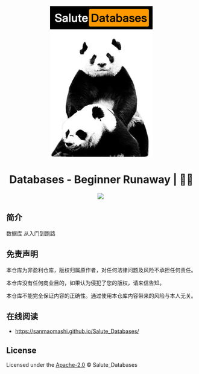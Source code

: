 <div align="center">
  <a href="https://github.com/sanmaomashi/Salute_Databases">
    <img src="https://raw.githubusercontent.com/sanmaomashi/Salute_Databases/main/img/1.jpg" height="400">
  </a>
  <h1>Databases - Beginner Runaway | 🚴‍♂️</h1>
  <img src="https://img.shields.io/github/repo-size/sanmaomashi/Salute_Databases.svg?label=Repo%20size&style=flat-square" height="20">
  <img src="https://img.shields.io/badge/License-Apache%202.0-purple" data-origin="https://img.shields.io/badge/License-Apache%202.0-blue" alt="">
</div>



## 简介

数据库 从入门到跑路



## 免责声明

本仓库为非盈利仓库，版权归属原作者，对任何法律问题及风险不承担任何责任。

本仓库没有任何商业目的，如果认为侵犯了您的版权，请来信告知。

本仓库不能完全保证内容的正确性。通过使用本仓库内容带来的风险与本人无关。



## 在线阅读

- https://sanmaomashi.github.io/Salute_Databases/



## License

Licensed under the [Apache-2.0](http://choosealicense.com/licenses/apache/) © Salute_Databases

